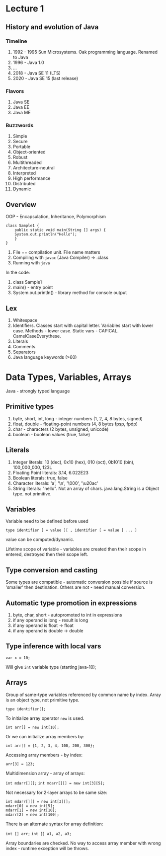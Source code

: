 # Lecture 1

## History and evolution of Java

### Timeline
1. 1992 - 1995 Sun Microsystems. Oak programming language. Renamed to Java
1. 1996 - Java 1.0
1. ...
1. 2018 - Java SE 11 (LTS)
1. 2020 - Java SE 15 (last release)

### Flavors
1. Java SE
1. Java EE
1. Java ME

### Buzzwords
1. Simple
1. Secure
1. Portable
1. Object-oriented
1. Robust
1. Multithreaded
1. Architecture-neutral
1. Interpreted
1. High performance
1. Distributed
1. Dynamic

## Overview

OOP - Encapsulation, Inheritance, Polymorphism

```
class Sample1 {
    public static void main(String [] args) {
	System.out.println("Hello");
    }
}
```

1. File == compilation unit. File name matters
1. Compiling with ```javac``` (Java Compiler) -> .class
1. Running with ```java```

In the code:
1. class Sample1
1. main() - entry point
1. System.out.println() - library method for console output

## Lex

1. Whitespace
1. Identifiers. Classes start with capital letter. Variables start with lower case. Methods - lower case. Static vars - CAPICAL. CamelCaseEverythese.
1. Literals
1. Comments
1. Separators
1. Java language keywords (>60)

# Data Types, Variables, Arrays

Java - strongly typed language

## Primitive types

1. byte, short, int, long - integer numbers (1, 2, 4, 8 bytes, signed)
1. float, double - floating-point numbers (4, 8 bytes fpsp, fpdp)
1. char - characters (2 bytes, unsigned, unicode)
1. boolean - boolean values (true, false)

## Literals

1. Integer literals: 10 (dec), 0x10 (hex), 010 (oct), 0b1010 (bin), 100_000_000, 123L
1. Floating Point literals: 3.14, 6.022E23
1. Boolean literals: true, false
1. Character literals: 'a', '\n', '\000', '\u20ac'
1. String literals: "hello". Not an array of chars. java.lang.String is a Object type. not primitive.

## Variables

Variable need to be defined before used

```type identifier [ = value ][ , identifier [ = value ] ... ]```

value can be computed/dynamic.

Lifetime scope of variable - variables are created then their scope in entered, destroyed then their scope left.

## Type conversion and casting

Some types are compatible - automatic conversion possible if source is 'smaller' then destination. Others are not - need manual conversion.

## Automatic type promotion in expressions

1. byte, char, short - autopromoted to int in expressions
1. if any operand is long - result is long
1. if any operand is float -> float
1. if any operand is double -> double

## Type inference with local vars

```var x = 10;```

Will give ```int``` variable type (starting java-10);

## Arrays

Group of same-type variables referenced by common name by index. Array is an object type, not primitive type.

```type identifier[];```

To initialize array operator ```new``` is used.

```int arr[] = new int[10];```

Or we can initialize array members by:

```int arr[] = {1, 2, 3, 4, 100, 200, 300};```

Accessing array members - by index:

```arr[3] = 123;```

Multidimension array - array of arrays:

```int mdarr[][];```
```int mdarr[][] = new int[3][5];```

Not necessary for 2-layer arrays to be same size:

```
int mdarr[][] = new int[3][];
mdarr[0] = new int[5];
mdarr[1] = new int[10];
mdarr[2] = new int[100];
```

There is an alternate syntax for array definition:

```int [] arr;```
```int [] a1, a2, a3;```


Array boundaries are checked. No way to access array member with wrong index - runtime exception will be throws.
